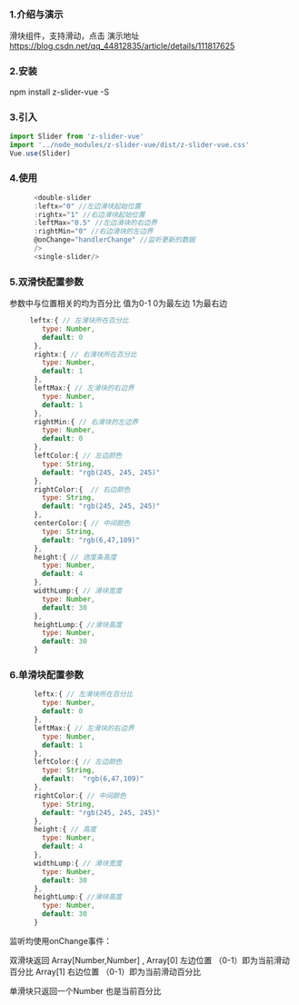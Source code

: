 ### 1.介绍与演示
滑块组件，支持滑动，点击
演示地址 https://blog.csdn.net/qq_44812835/article/details/111817625
### 2.安装 
npm install z-slider-vue -S
###  3.引入
```javascript
import Slider from 'z-slider-vue'
import '../node_modules/z-slider-vue/dist/z-slider-vue.css'
Vue.use(Slider)
```
### 4.使用
```javascript
      <double-slider 
      :leftx="0" //左边滑块起始位置
      :rightx="1" //右边滑块起始位置
      :leftMax="0.5" //左边滑块的右边界
      :rightMin="0" //右边滑块的左边界
      @onChange="handlerChange" //监听更新的数据
      />
      <single-slider/>
```
### 5.双滑快配置参数
参数中与位置相关的均为百分比 值为0-1 0为最左边 1为最右边
```javascript
     leftx:{ // 左滑块所在百分比
        type: Number,
        default: 0
      },
      rightx:{ // 右滑块所在百分比
        type: Number,
        default: 1
      },
      leftMax:{ // 左滑块的右边界
        type: Number,
        default: 1
      },
      rightMin:{ // 右滑块的左边界
        type: Number,
        default: 0
      },
      leftColor:{ // 左边颜色
        type: String,
        default: "rgb(245, 245, 245)"
      },
      rightColor:{  // 右边颜色
        type: String,
        default: "rgb(245, 245, 245)"
      },
      centerColor:{ // 中间颜色
        type: String,
        default: "rgb(6,47,109)"
      },
      height:{ // 进度条高度
        type: Number,
        default: 4
      },
      widthLump:{ // 滑块宽度
        type: Number,
        default: 30
      },
      heightLump:{ //滑块高度
        type: Number,
        default: 30
      }
```
### 6.单滑块配置参数

```javascript
	  leftx:{ // 左滑块所在百分比
        type: Number,
        default: 0
      },
      leftMax:{ // 左滑块的右边界
        type: Number,
        default: 1
      },
      leftColor:{ // 左边颜色
        type: String,
        default:  "rgb(6,47,109)"
      },
      rightColor:{ // 中间颜色
        type: String,
        default: "rgb(245, 245, 245)"
      },
      height:{ // 高度
        type: Number,
        default: 4
      },
      widthLump:{ // 滑块宽度
        type: Number,
        default: 30
      },
      heightLump:{ //滑块高度
        type: Number,
        default: 30
      }
```
监听均使用onChange事件：

双滑块返回 Array[Number,Number] ,
Array[0] 左边位置 （0-1）即为当前滑动百分比
Array[1] 右边位置 （0-1）即为当前滑动百分比

单滑块只返回一个Number 也是当前百分比

